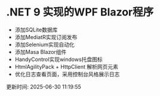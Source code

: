 # .NET 9 实现的WPF Blazor程序

- 添加SQLite数据库
- 添加MediatR实现订阅发布
- 添加Selenium实现自动化
- 添加Masa Blazor组件
- HandyControl实现windows托盘图标
- HtmlAgilityPack + HttpClient 解析网页元素
- 优化日志查看页面，采用控制台风格展示日志

更新时间: 2025-06-30 11:19:55

